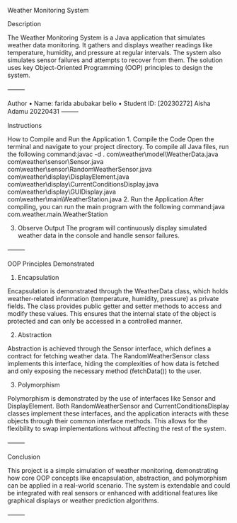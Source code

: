 Weather Monitoring System

Description

The Weather Monitoring System is a Java application that simulates weather data monitoring. It gathers and displays weather readings like temperature, humidity, and pressure at regular intervals. The system also simulates sensor failures and attempts to recover from them. The solution uses key Object-Oriented Programming (OOP) principles to design the system.

⸻

Author
	•	Name: farida abubakar bello 
	•	Student ID: [20230272]
Aisha Adamu
20220431
⸻

Instructions

How to Compile and Run the Application
	1.	Compile the Code
Open the terminal and navigate to your project directory. To compile all Java files, run the following command:javac -d . com\weather\model\WeatherData.java com\weather\sensor\Sensor.java com\weather\sensor\RandomWeatherSensor.java com\weather\display\DisplayElement.java com\weather\display\CurrentConditionsDisplay.java com\weather\display\GUIDisplay.java com\weather\main\WeatherStation.java
2.	Run the Application
After compiling, you can run the main program with the following command:java com.weather.main.WeatherStation

3.	Observe Output
The program will continuously display simulated weather data in the console and handle sensor failures.

⸻

OOP Principles Demonstrated

1. Encapsulation

Encapsulation is demonstrated through the WeatherData class, which holds weather-related information (temperature, humidity, pressure) as private fields. The class provides public getter and setter methods to access and modify these values. This ensures that the internal state of the object is protected and can only be accessed in a controlled manner.

2. Abstraction

Abstraction is achieved through the Sensor interface, which defines a contract for fetching weather data. The RandomWeatherSensor class implements this interface, hiding the complexities of how data is fetched and only exposing the necessary method (fetchData()) to the user.

3. Polymorphism

Polymorphism is demonstrated by the use of interfaces like Sensor and DisplayElement. Both RandomWeatherSensor and CurrentConditionsDisplay classes implement these interfaces, and the application interacts with these objects through their common interface methods. This allows for the flexibility to swap implementations without affecting the rest of the system.

⸻

Conclusion

This project is a simple simulation of weather monitoring, demonstrating how core OOP concepts like encapsulation, abstraction, and polymorphism can be applied in a real-world scenario. The system is extendable and could be integrated with real sensors or enhanced with additional features like graphical displays or weather prediction algorithms.

⸻

